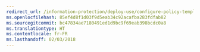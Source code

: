 ```yaml
---
redirect_url: /information-protection/deploy-use/configure-policy-templates
ms.openlocfilehash: 85ef4d8f1d03f9d5eab34c92acafba283fdfab82
ms.sourcegitcommit: bc47834ae7180491ed1d9bc9f69eab398bcdc0a8
ms.translationtype: HT
ms.contentlocale: fr-FR
ms.lasthandoff: 02/03/2018
---
```

